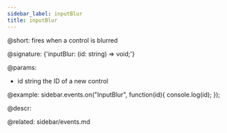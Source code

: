 ```yaml
---
sidebar_label: inputBlur
title: inputBlur
---          
```


@short: fires when a control is blurred

@signature: {'inputBlur: (id: string) => void;'}

@params:
- id 		string		the ID of a new control


@example:
sidebar.events.on("InputBlur", function(id){
    console.log(id);
});



@descr:


@related: sidebar/events.md
